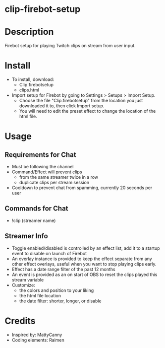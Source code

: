 # clip-firebot-setup

# Description
Firebot setup for playing Twitch clips on stream from user input.

# Install
+ To install, download:
  + Clip.firebotsetup
  + clips.html
+ Import setup for Firebot by going to Settings > Setups > Import Setup.
  + Choose the file "Clip.firebotsetup" from the location you just downloaded it to, then click Import setup. 
  + You will need to edit the preset effect to change the location of the html file.

# Usage

## Requirements for Chat
+ Must be following the channel
+ Command/Effect will prevent clips 
  + from the same streamer twice in a row
  + duplicate clips per stream session
+ Cooldown to prevent chat from spamming, currently 20 seconds per user


## Commands for Chat
+ !clip (streamer name)

## Streamer Info
+ Toggle enabled/disabled is controlled by an effect list, add it to a startup event to disable on launch of Firebot
+ An overlay instance is provided to keep the effect separate from any other effect overlays, useful when you want to stop playing clips early.
+ Effect has a date range filter of the past 12 months
+ An event is provided as an on start of OBS to reset the clips played this stream variable
+ Customize:
  + the colors and position to your liking
  + the html file location
  + the date filter: shorter, longer, or disable

# Credits
+ Inspired by: MattyCanny
+ Coding elements: Raimen

